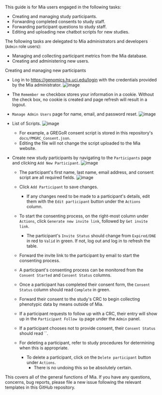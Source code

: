 This guide is for Mia users engaged in the following tasks:
* Creating and managing study participants.
* Forwarding completed consents to study staff.
* Forwarding participant questions to study staff.
* Editing and uploading new chatbot scripts for new studies.

The following tasks are delegated to Mia administrators and developers (`Admin` role users):
* Managing and collecting participant metrics from the Mia database.
* Creating and administering new users.

Creating and managing new participants
* Log in to https://genomics.hs.uci.edu/login with the credentials provided by the Mia administrator.
  ![image](https://github.com/user-attachments/assets/a9dece0e-607c-46ae-8ebb-c80a12e08694)
* The `Remember me` checkbox stores your information in a cookie. Without the check box, no cookie is created and page refresh will result in a logout.

*  `Manage Admin Users` page for name, email, and password reset. 
  ![image](https://github.com/user-attachments/assets/789c616b-06d5-42e3-aefe-fda198895f85)

* List of Scripts. 
  ![image](https://github.com/user-attachments/assets/9b5adf32-c93f-49f6-ad48-231f45b06363)

  * For example, a GREGoR consent script is stored in this repository's `docs/PMGRC_Consent.json`.
  * Editing the file will not change the script uploaded to the Mia website.

* Create new study participants by navigating to the `Participants` page and clicking `Add New Participant`.
  ![image](https://github.com/user-attachments/assets/dca0efeb-5ac5-445a-91ad-d3ef9465a348)

  * The participant's first name, last name, email address, and consent script are all required fields.
  ![image](https://github.com/user-attachments/assets/56d5008d-ea7e-46a7-a907-b7c9fe5e22dc)

  * Click `Add Participant` to save changes.
    * If any changes need to be made to a participant's details, edit them with the `Edit participant` button under the `Actions` column.

  * To start the consenting process, on the right-most column under `Actions`, click `Generate new invite link`, followed by `Get invite link`.
    * The participant's `Invite Status` should change from `Expired/DNE` in red to `Valid` in green. If not, log out and log in to refresh the table. 
  * Forward the invite link to the participant by email to start the consenting process.
  * A participant's consenting process can be monitored from the `Consent Started` and `Consent Status` columns. 
  * Once a participant has completed their consent form, the `Consent Status` column should read `Complete` in green.
  * Forward their consent to the study's CRC to begin collecting phenotypic data by means outside of Mia.

  * If a participant requests to follow up with a CRC, their entry will show up in the `Participant Follow Up` page under the `Admin` panel.
  * If a participant chooses not to provide consent, their `Consent Status` should read ``.
 
  * For deleting a participant, refer to study procedures for determining when this is appropriate.
    * To delete a participant, click on the `Delete participant` button under `Actions`.
      * There is no undoing this so be absolutely certain.

This covers all of the general functions of Mia. If you have any questions, concerns, bug reports, please file a new issue following the relevant templates in this GitHub repository.
